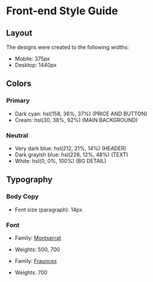 # Front-end Style Guide

## Layout

The designs were created to the following widths:

- Mobile: 375px
- Desktop: 1440px

## Colors

### Primary

- Dark cyan: hsl(158, 36%, 37%) (PRICE AND BUTTON)
- Cream: hsl(30, 38%, 92%) (MAIN BACKGROUND)

### Neutral

- Very dark blue: hsl(212, 21%, 14%) (HEADER)
- Dark grayish blue: hsl(228, 12%, 48%) (TEXT)
- White: hsl(0, 0%, 100%) (BG DETAIL)

## Typography

### Body Copy

- Font size (paragraph): 14px

### Font

- Family: [Montserrat](https://fonts.google.com/specimen/Montserrat)
- Weights: 500, 700

- Family: [Fraunces](https://fonts.google.com/specimen/Fraunces)
- Weights: 700